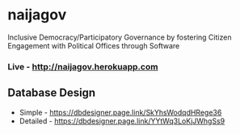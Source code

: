 # naijagov
Inclusive Democracy/Participatory Governance by fostering Citizen Engagement with Political Offices through Software

### Live - http://naijagov.herokuapp.com

## Database Design
* Simple - https://dbdesigner.page.link/SkYhsWodqdHRege36
* Detailed - https://dbdesigner.page.link/YYtWq3LoKjJWhgSs9
